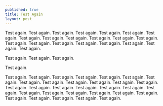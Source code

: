 ```yaml
---
published: true
title: Test Again
layout: post
---
```

Test again. Test again. Test again. Test again. Test again. Test again. Test again. Test again. Test again. Test again. Test again. Test again. Test again. Test again. Test again. Test again. Test again. Test again. Test again. Test again. Test again. 

Test again. Test again. Test again. 

Test again. 


Test again. Test again. Test again. Test again. Test again. Test again. Test again. Test again. Test again. Test again. Test again. Test again. Test again. Test again. Test again. Test again. Test again. Test again. Test again. Test again. Test again. Test again. Test again. Test again. Test again. Test again. Test again. Test again. Test again. Test again. Test again. 